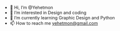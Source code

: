 - 👋 Hi, I’m @Yehetmon
- 👀 I’m interested in Design and coding
- 🌱 I’m currently learning Graphic Design and Python
- 📫 How to reach me yehetmon@gmail.com

<!---
Yehetmon/Yehetmon is a ✨ special ✨ repository because its `README.md` (this file) appears on your GitHub profile.
You can click the Preview link to take a look at your changes.
--->
